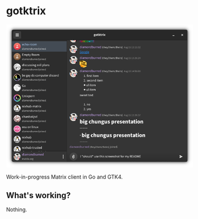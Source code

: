 # gotktrix

![screenshot](./.github/screenshot1.png)

Work-in-progress Matrix client in Go and GTK4.

## What's working?

Nothing.
